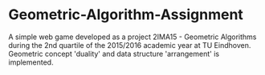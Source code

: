 # Geometric-Algorithm-Assignment
A simple web game developed as a project 2IMA15 - Geometric Algorithms during the 2nd quartile of the 2015/2016 academic year at TU Eindhoven. Geometric concept 'duality' and data structure 'arrangement' is implemented. 
